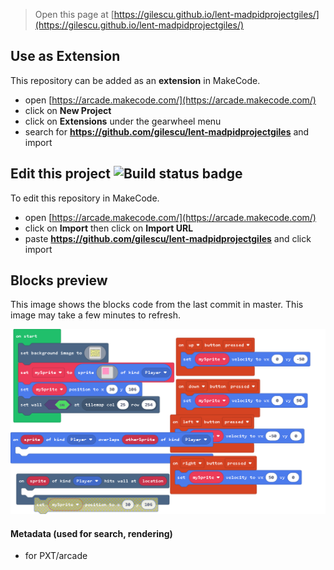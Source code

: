  


> Open this page at [https://gilescu.github.io/lent-madpidprojectgiles/](https://gilescu.github.io/lent-madpidprojectgiles/)

## Use as Extension

This repository can be added as an **extension** in MakeCode.

* open [https://arcade.makecode.com/](https://arcade.makecode.com/)
* click on **New Project**
* click on **Extensions** under the gearwheel menu
* search for **https://github.com/gilescu/lent-madpidprojectgiles** and import

## Edit this project ![Build status badge](https://github.com/gilescu/lent-madpidprojectgiles/workflows/MakeCode/badge.svg)

To edit this repository in MakeCode.

* open [https://arcade.makecode.com/](https://arcade.makecode.com/)
* click on **Import** then click on **Import URL**
* paste **https://github.com/gilescu/lent-madpidprojectgiles** and click import

## Blocks preview

This image shows the blocks code from the last commit in master.
This image may take a few minutes to refresh.

![A rendered view of the blocks](https://github.com/gilescu/lent-madpidprojectgiles/raw/master/.github/makecode/blocks.png)

#### Metadata (used for search, rendering)

* for PXT/arcade
<script src="https://makecode.com/gh-pages-embed.js"></script><script>makeCodeRender("{{ site.makecode.home_url }}", "{{ site.github.owner_name }}/{{ site.github.repository_name }}");</script>
